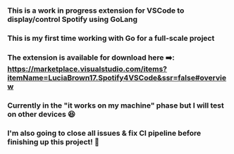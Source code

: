 ### This is a work in progress extension for VSCode to display/control Spotify using GoLang

### This is my first time working with Go for a full-scale project

### The extension is available for download here ➡️: https://marketplace.visualstudio.com/items?itemName=LuciaBrown17.Spotify4VSCode&ssr=false#overview

### Currently in the "it works on my machine" phase but I will test on other devices 😆

### I'm also going to close all issues & fix CI pipeline before finishing up this project! 🙌